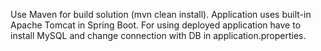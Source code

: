 Use Maven for build solution (mvn clean install). Application uses built-in Apache Tomcat in Spring Boot. For using deployed application have to install MySQL and change connection with DB in application.properties.
 
